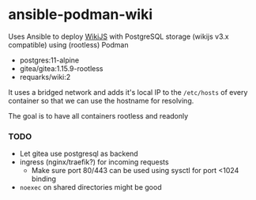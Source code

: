 # ansible-podman-wiki

Uses Ansible to deploy [WikiJS](https://wiki.js) with PostgreSQL storage (wikijs v3.x compatible) using (rootless) Podman

- postgres:11-alpine
- gitea/gitea:1.15.9-rootless
- requarks/wiki:2

It uses a bridged network and adds it's local IP to the `/etc/hosts` of every container so that we can use the hostname for resolving. 

The goal is to have all containers rootless and readonly

### TODO
* Let gitea use postgresql as backend
* ingress (nginx/traefik?) for incoming requests
  * Make sure port 80/443 can be used using sysctl for port <1024 binding
* `noexec` on shared directories might be good
